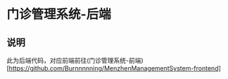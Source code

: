 # 门诊管理系统-后端

## 说明
此为后端代码，对应前端前往(门诊管理系统-前端)[https://github.com/Burnnnnning/MenzhenManagementSystem-frontend]

